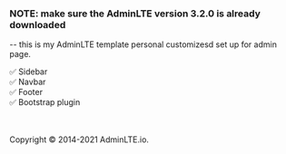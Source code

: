 ### NOTE: make sure the AdminLTE version 3.2.0 is already downloaded
-- this is my AdminLTE template personal customizesd set up for admin page.
<br>

✅ Sidebar <br>
✅ Navbar <br>
✅ Footer <br>
✅ Bootstrap plugin

<br><br>
Copyright © 2014-2021 AdminLTE.io.
